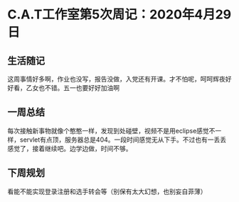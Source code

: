 # C.A.T工作室第5次周记：2020年4月29日

## 生活随记

这周事情好多啊，作业也没写，报告没做，入党还有开课。才不怕呢，呵呵辉夜好好看，乙女也不错。五一也要好好加油啊



## 一周总结

每次接触新事物就像个憨憨一样，发现到处碰壁，视频不是用eclipse感觉不一样，servlet有点顶，服务器总是404。一段时间感觉无从下手。不过也有一丢丢感觉了，接着继续吧。边学边做，时间不够。



## 下周规划

看能不能实现登录注册和选手转会等（别保有太大幻想，也别妄自菲薄）
